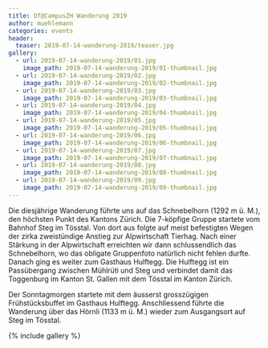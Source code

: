 ```yaml
---
title: Of@CampusZH Wanderung 2019
author: muehlemann
categories: events
header:
  teaser: 2019-07-14-wanderung-2019/teaser.jpg
gallery:
  - url: 2019-07-14-wanderung-2019/01.jpg
    image_path: 2019-07-14-wanderung-2019/01-thumbnail.jpg
  - url: 2019-07-14-wanderung-2019/02.jpg
    image_path: 2019-07-14-wanderung-2019/02-thumbnail.jpg
  - url: 2019-07-14-wanderung-2019/03.jpg
    image_path: 2019-07-14-wanderung-2019/03-thumbnail.jpg
  - url: 2019-07-14-wanderung-2019/04.jpg
    image_path: 2019-07-14-wanderung-2019/04-thumbnail.jpg
  - url: 2019-07-14-wanderung-2019/05.jpg
    image_path: 2019-07-14-wanderung-2019/05-thumbnail.jpg
  - url: 2019-07-14-wanderung-2019/06.jpg
    image_path: 2019-07-14-wanderung-2019/06-thumbnail.jpg
  - url: 2019-07-14-wanderung-2019/07.jpg
    image_path: 2019-07-14-wanderung-2019/07-thumbnail.jpg
  - url: 2019-07-14-wanderung-2019/08.jpg
    image_path: 2019-07-14-wanderung-2019/08-thumbnail.jpg
  - url: 2019-07-14-wanderung-2019/09.jpg
    image_path: 2019-07-14-wanderung-2019/09-thumbnail.jpg
---
```


Die diesj&auml;hrige Wanderung f&uuml;hrte uns auf das Schnebelhorn
(1292 m &uuml;. M.), den h&ouml;chsten Punkt des Kantons Z&uuml;rich. Die
7-k&ouml;pfige Gruppe startete vom Bahnhof Steg im T&ouml;sstal. Von dort aus
folgte auf meist befestigten Wegen der zirka zweist&uuml;ndige Anstieg zur
Alpwirtschaft Tierhag. Nach einer St&auml;rkung in der Alpwirtschaft erreichten
wir dann schlussendlich das Schnebelhorn, wo das obligate Gruppenfoto
nat&uuml;rlich nicht fehlen durfte. Danach ging es weiter zum Gasthaus
Hulftegg. Die Hulftegg ist ein Pass&uuml;bergang zwischen M&uuml;hlr&uuml;ti
und Steg und verbindet damit das Toggenburg im Kanton St. Gallen mit dem
T&ouml;sstal im Kanton Z&uuml;rich.

Der Sonntagmorgen startete mit dem &auml;usserst grossz&uuml;gigen
Fr&uuml;hst&uuml;cksbuffet im Gasthaus Hulftegg. Anschliessend f&uuml;hrte die
Wanderung &uuml;ber das H&ouml;rnli (1133 m &uuml;. M.) wieder zum Ausgangsort
auf Steg im T&ouml;sstal.

{% include gallery %}
